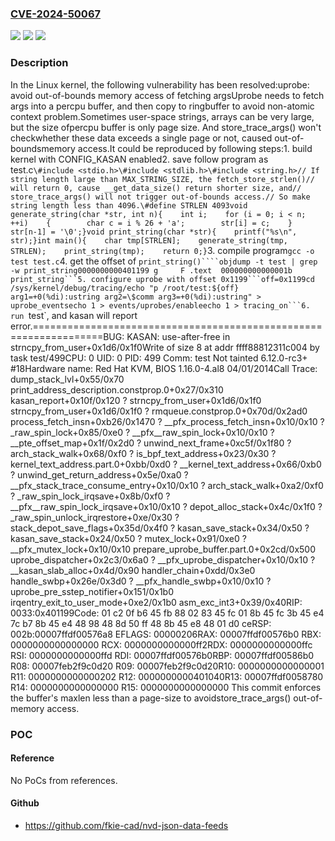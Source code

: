 ### [CVE-2024-50067](https://cve.mitre.org/cgi-bin/cvename.cgi?name=CVE-2024-50067)
![](https://img.shields.io/static/v1?label=Product&message=Linux&color=blue)
![](https://img.shields.io/static/v1?label=Version&message=dcad1a204f72%3C%200dc3ad9ad218%20&color=brighgreen)
![](https://img.shields.io/static/v1?label=Vulnerability&message=n%2Fa&color=brighgreen)

### Description

In the Linux kernel, the following vulnerability has been resolved:uprobe: avoid out-of-bounds memory access of fetching argsUprobe needs to fetch args into a percpu buffer, and then copy to ringbuffer to avoid non-atomic context problem.Sometimes user-space strings, arrays can be very large, but the size ofpercpu buffer is only page size. And store_trace_args() won't checkwhether these data exceeds a single page or not, caused out-of-boundsmemory access.It could be reproduced by following steps:1. build kernel with CONFIG_KASAN enabled2. save follow program as test.c```\#include <stdio.h>\#include <stdlib.h>\#include <string.h>// If string length large than MAX_STRING_SIZE, the fetch_store_strlen()// will return 0, cause __get_data_size() return shorter size, and// store_trace_args() will not trigger out-of-bounds access.// So make string length less than 4096.\#define STRLEN 4093void generate_string(char *str, int n){    int i;    for (i = 0; i < n; ++i)    {        char c = i % 26 + 'a';        str[i] = c;    }    str[n-1] = '\0';}void print_string(char *str){    printf("%s\n", str);}int main(){    char tmp[STRLEN];    generate_string(tmp, STRLEN);    print_string(tmp);    return 0;}```3. compile program`gcc -o test test.c`4. get the offset of `print_string()````objdump -t test | grep -w print_string0000000000401199 g     F .text  000000000000001b              print_string```5. configure uprobe with offset 0x1199```off=0x1199cd /sys/kernel/debug/tracing/echo "p /root/test:${off} arg1=+0(%di):ustring arg2=\$comm arg3=+0(%di):ustring" > uprobe_eventsecho 1 > events/uprobes/enableecho 1 > tracing_on```6. run `test`, and kasan will report error.==================================================================BUG: KASAN: use-after-free in strncpy_from_user+0x1d6/0x1f0Write of size 8 at addr ffff88812311c004 by task test/499CPU: 0 UID: 0 PID: 499 Comm: test Not tainted 6.12.0-rc3+ #18Hardware name: Red Hat KVM, BIOS 1.16.0-4.al8 04/01/2014Call Trace: <TASK> dump_stack_lvl+0x55/0x70 print_address_description.constprop.0+0x27/0x310 kasan_report+0x10f/0x120 ? strncpy_from_user+0x1d6/0x1f0 strncpy_from_user+0x1d6/0x1f0 ? rmqueue.constprop.0+0x70d/0x2ad0 process_fetch_insn+0xb26/0x1470 ? __pfx_process_fetch_insn+0x10/0x10 ? _raw_spin_lock+0x85/0xe0 ? __pfx__raw_spin_lock+0x10/0x10 ? __pte_offset_map+0x1f/0x2d0 ? unwind_next_frame+0xc5f/0x1f80 ? arch_stack_walk+0x68/0xf0 ? is_bpf_text_address+0x23/0x30 ? kernel_text_address.part.0+0xbb/0xd0 ? __kernel_text_address+0x66/0xb0 ? unwind_get_return_address+0x5e/0xa0 ? __pfx_stack_trace_consume_entry+0x10/0x10 ? arch_stack_walk+0xa2/0xf0 ? _raw_spin_lock_irqsave+0x8b/0xf0 ? __pfx__raw_spin_lock_irqsave+0x10/0x10 ? depot_alloc_stack+0x4c/0x1f0 ? _raw_spin_unlock_irqrestore+0xe/0x30 ? stack_depot_save_flags+0x35d/0x4f0 ? kasan_save_stack+0x34/0x50 ? kasan_save_stack+0x24/0x50 ? mutex_lock+0x91/0xe0 ? __pfx_mutex_lock+0x10/0x10 prepare_uprobe_buffer.part.0+0x2cd/0x500 uprobe_dispatcher+0x2c3/0x6a0 ? __pfx_uprobe_dispatcher+0x10/0x10 ? __kasan_slab_alloc+0x4d/0x90 handler_chain+0xdd/0x3e0 handle_swbp+0x26e/0x3d0 ? __pfx_handle_swbp+0x10/0x10 ? uprobe_pre_sstep_notifier+0x151/0x1b0 irqentry_exit_to_user_mode+0xe2/0x1b0 asm_exc_int3+0x39/0x40RIP: 0033:0x401199Code: 01 c2 0f b6 45 fb 88 02 83 45 fc 01 8b 45 fc 3b 45 e4 7c b7 8b 45 e4 48 98 48 8d 50 ff 48 8b 45 e8 48 01 d0 ceRSP: 002b:00007ffdf00576a8 EFLAGS: 00000206RAX: 00007ffdf00576b0 RBX: 0000000000000000 RCX: 0000000000000ff2RDX: 0000000000000ffc RSI: 0000000000000ffd RDI: 00007ffdf00576b0RBP: 00007ffdf00586b0 R08: 00007feb2f9c0d20 R09: 00007feb2f9c0d20R10: 0000000000000001 R11: 0000000000000202 R12: 0000000000401040R13: 00007ffdf0058780 R14: 0000000000000000 R15: 0000000000000000 </TASK>This commit enforces the buffer's maxlen less than a page-size to avoidstore_trace_args() out-of-memory access.

### POC

#### Reference
No PoCs from references.

#### Github
- https://github.com/fkie-cad/nvd-json-data-feeds

